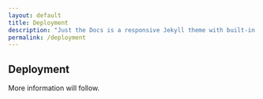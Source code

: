 ```yaml
---
layout: default
title: Deployment
description: "Just the Docs is a responsive Jekyll theme with built-in search that is easily customizable and hosted on GitHub Pages."
permalink: /deployment
---
```


## Deployment

More information will follow.
